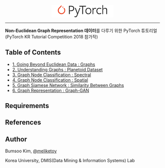 <p align="center"><img width="40%" src="./imgs/pytorch_logo_2018.svg"></p>

---------------------------------------------------------------------

**Non-Euclidean Graph Representation 데이터**를 다루기 위한 PyTorch 튜토리얼 (PyTorch KR Tutorial Competition 2018 참가작)

## Table of Contents
- [1. Going Beyond Euclidean Data : Graphs](./1_Going_Beyond_Euclidean_Data/)
- [2. Understanding Graphs : Planetoid Dataset](./2_Understading_Graphs/)
- [3. Graph Node Classification : Spectral](./3_Spectral_Graph_Convolution)
- [4. Graph Node Classification : Spatial](./4_Spatial_Graph_Convolution)
- [5. Graph Siamese Network : Similarity Between Graphs](./5_Graph_Siamese)
- [6. Graph Representation : Graph-GAN](./6_Graph_GAN)

## Requirements

## References

## Author
Bumsoo Kim, [@meliketoy](https://github.com/meliketoy)

Korea University, DMIS(Data Mining & Information Systems) Lab

